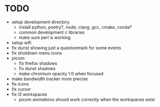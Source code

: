 # TODO
- setup development directory
  - install python, poetry?, node, clang, gcc, cmake, conda?
  - common development c libraries
  - make sure perl is working
- setup wifi
- fix dunst showing just a questionmark for some events
- fix shutdown menu icons
- picom:
  - fix firefox shadows
  - fix dunst shadows
  - make chromium opacity 1.0 when focused
- make bandwidth tracker more precise
- fix icons
- fix cursor
- fix i3 workspaces
  - picom animations should work correctly when the workspaces exist

